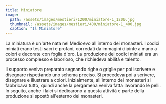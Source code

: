 ```yaml
---
title: Miniatore
image: 
  path: /assets/images/mestieri/1200/miniatore-1_1200.jpg
  thumbnail: /assets/images/mestieri/400/miniatore-1_400.jpg
  caption: "Il Miniatore"
---
```



La miniatura è un'arte nata nel Medioevo all'interno dei monasteri. I codici miniati erano testi sacri e profani, corredati da immagini dipinte a mano a colori e decorate con foglia d'oro. La produzione dei codici miniati era un processo complesso e laborioso, che richiedeva abilità e talento. 

<!-- more -->

Il supporto veniva preparato segnando righe o griglie per poi iscrivere e disegnare rispettando uno schema preciso. Si procedeva poi a scrivere, disegnare e illustrare a colori. Inizialmente, all'interno dei monasteri si fabbricava tutto, quindi anche la pergamena veniva fatta lavorando le pelli. In seguito, anche i laici si dedicarono a questa attività e parte della produzione si spostò all'esterno dei monasteri.
